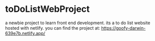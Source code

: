 # toDoListWebProject

a newbie project to learn front end development. its a to do list website hosted with netlify. you can find the project at: https://goofy-darwin-639e7b.netlify.app/

